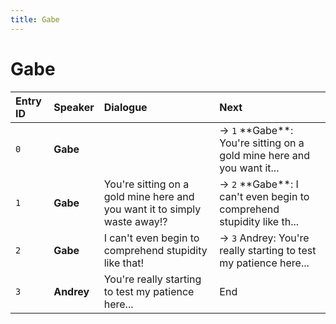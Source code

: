 ```yaml
---
title: Gabe
---
```


# Gabe


| Entry ID | Speaker | Dialogue | Next |
| :------- | :------ | :------- | :------------ |
| `0` | **Gabe** |  | → `1` \*\*Gabe\*\*: You're sitting on a gold mine here and you want it\.\.\. |
| `1` | **Gabe** | You're sitting on a gold mine here and you want it to simply waste away\!? | → `2` \*\*Gabe\*\*: I can't even begin to comprehend stupidity like th\.\.\. |
| `2` | **Gabe** | I can't even begin to comprehend stupidity like that\! | → `3` Andrey: You're really starting to test my patience here\.\.\. |
| `3` | **Andrey** | You're really starting to test my patience here\.\.\. | End |
